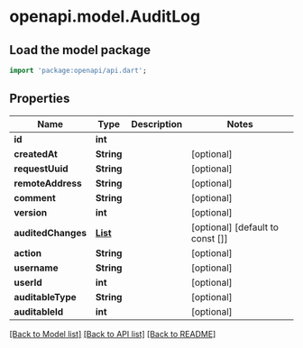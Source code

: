# openapi.model.AuditLog

## Load the model package
```dart
import 'package:openapi/api.dart';
```

## Properties
Name | Type | Description | Notes
------------ | ------------- | ------------- | -------------
**id** | **int** |  | 
**createdAt** | **String** |  | [optional] 
**requestUuid** | **String** |  | [optional] 
**remoteAddress** | **String** |  | [optional] 
**comment** | **String** |  | [optional] 
**version** | **int** |  | [optional] 
**auditedChanges** | [**List<AuditLogChange>**](AuditLogChange.md) |  | [optional] [default to const []]
**action** | **String** |  | [optional] 
**username** | **String** |  | [optional] 
**userId** | **int** |  | [optional] 
**auditableType** | **String** |  | [optional] 
**auditableId** | **int** |  | [optional] 

[[Back to Model list]](../README.md#documentation-for-models) [[Back to API list]](../README.md#documentation-for-api-endpoints) [[Back to README]](../README.md)



